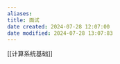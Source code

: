 ```yaml
---
aliases: 
title: 面试
date created: 2024-07-28 12:07:00
date modified: 2024-07-28 13:07:83
---
```


[[计算系统基础]]

